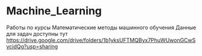 # Machine_Learning
Работы по курсы Математические методы машинного обучения
Данные для задач доступны тут https://drive.google.com/drive/folders/1b1yksUFTMQByx7PhuWUwonGCwSycidQg?usp=sharing
